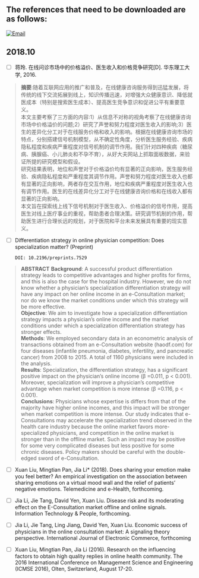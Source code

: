 The references that need to be downloaded are as follows:
---
[![Email](https://img.shields.io/badge/Email-2%40xieshiwen.cn-brightgreen.svg)](mailto:2@xieshiwen.cn)

2018.10
---
- [ ] 蒋玲. 在线问诊市场中的价格溢价、医生收入和价格竞争研究[D]. 华东理工大学, 2016. 

> **摘要**:随着互联网应用的推广和普及，在线健康咨询服务得到迅猛发展，将传统的线下交流拓展到线上，知识传播迅速，对增强大众健康意识、降低就医成本（特别是搜索医生成本）、提高医生竞争意识和促进公平有重要意义。  
本文主要考察了三方面的内容:1）从信息不对称的视角考察了在线健康咨询市场中价格溢价的问题;2）研究了声誉和努力程度对医生收入的影响;3）医生的差异化分工对于在线服务价格和收入的影响。根据在线健康咨询市场的特点，分别搭建信号机制模型，从不确定性角度，分析医生服务经验、疾病隐私程度和疾病严重程度对信号机制的调节作用。我们针对四种疾病（糖尿病、胰腺癌、小儿肺炎和不孕不育），从好大夫网站上抓取面板数据，来验证所提的研究模型和假设。  
研究结果表明，地位和声誉对于价格溢价均有显著的正向影响，医生服务经验、疾病隐私程度和严重程度其调节作用。声誉和努力程度对医生收入也都有显著的正向影响，两者存在交互作用，地位和疾病严重程度对医生收入也有调节作用。医生的在线差异化分工对于在线健康咨询价格和在线收入都有显著的正向影响。  
本文旨在探索线上线下信号机制对于医生收入、价格溢价的信号作用，提高医生对线上医疗事业的重视，帮助患者合理决策。研究调节机制的作用，帮助医生进行合理长远的规划，对于医院和平台未来发展具有重要的现实意义。

- [ ] Differentiation strategy in online physician competition: Does specialization matter? (Preprint)  

      DOI: 10.2196/preprints.7529

> **ABSTRACT**
**Background**:
A successful product differentiation strategy leads to competitive advantages and higher profits for firms, and this is also the case for the hospital industry. However, we do not know whether a physician’s specialization differentiation strategy will have any impact on her online income in an e-Consultation market; nor do we know the market conditions under which this strategy will be more effective.  
**Objective**:
We aim to investigate how a specialization differentiation strategy impacts a physician’s online income and the market conditions under which a specialization differentiation strategy has stronger effects.  
**Methods**:
We employed secondary data in an econometric analysis of transactions obtained from an e-Consultation website (haodf.com) for four diseases (infantile pneumonia, diabetes, infertility, and pancreatic cancer) from 2008 to 2015. A total of 1160 physicians were included in the analysis.  
**Results**:
Specialization, the differentiation strategy, has a significant positive impact on the physician’s online income (β =0.011, p < 0.001). Moreover, specialization will improve a physician’s competitive advantage when market competition is more intense (β =0.116, p < 0.001).  
**Conclusions**:
Physicians whose expertise is differs from that of the majority have higher online incomes, and this impact will be stronger when market competition is more intense. Our study indicates that e-Consultations may accelerate the specialization trend observed in the health care industry because the online market favors more-specialized physicians, and competition in the online market is stronger than in the offline market. Such an impact may be positive for some very complicated diseases but less positive for some chronic diseases. Policy makers should be careful with the double-edged sword of e-Consultation.

- [ ] Xuan Liu, Mingtian Pan, Jia Li* (2018). Does sharing your emotion make you feel better? An empirical investigation on the association between sharing emotions on a virtual mood wall and the relief of patients’ negative emotions. Telemedicine and e-Health, forthcoming. 

- [ ] Jia Li, Jie Tang, David Yen, Xuan Liu. Disease risk and its moderating effect on the E-Consultation market offline and online signals. Information Technology & People, forthcoming. 

- [ ] Jia Li, Jie Tang, Ling Jiang, David Yen, Xuan Liu. Economic success of physicians in the online consultation market: A signaling theory perspective. International Journal of Electronic Commerce, forthcoming

- [ ] Xuan Liu, Mingtian Pan, Jia Li (2016). Research on the influencing factors to obtain high quality replies in online health community. The 2016 International Conference on Management Science and Engineering (ICMSE 2016), Olten, Switzerland, August 17-20.
